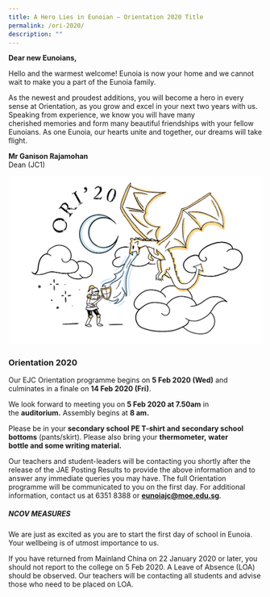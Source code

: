 ```yaml
---
title: A Hero Lies in Eunoian – Orientation 2020 Title
permalink: /ori-2020/
description: ""
---
```

**Dear new Eunoians,**

Hello and the warmest welcome! Eunoia is now your home and we cannot wait to make you a part of the Eunoia family.

As the newest and proudest additions, you will become a hero in every sense at Orientation, as you grow and excel in your next two years with us. Speaking from experience, we know you will have many cherished memories and form many beautiful friendships with your fellow Eunoians. As one Eunoia, our hearts unite and together, our dreams will take flight.

**Mr Ganison Rajamohan**  
Dean (JC1)

![](/images/HeroLogo.png)

### Orientation 2020

Our EJC Orientation programme begins on **5 Feb 2020 (Wed)** and culminates in a finale on **14 Feb 2020 (Fri)**.

We look forward to meeting you on **5 Feb 2020 at 7.50am** in the **auditorium.** Assembly begins at **8 am.**

Please be in your **secondary school PE T-shirt** **and** **secondary school bottoms** (pants/skirt). Please also bring your **thermometer,** **water bottle and some writing material.**

Our teachers and student-leaders will be contacting you shortly after the release of the JAE Posting Results to provide the above information and to answer any immediate queries you may have. The full Orientation programme will be communicated to you on the first day. For additional information, contact us at 6351 8388 or **[eunoiajc@moe.edu.sg](mailto:eunoiajc@moe.edu.sg)**.

##### NCOV MEASURES

We are just as excited as you are to start the first day of school in Eunoia. Your wellbeing is of utmost importance to us.

If you have returned from Mainland China on 22 January 2020 or later, you should not report to the college on 5 Feb 2020. A Leave of Absence (LOA) should be observed. Our teachers will be contacting all students and advise those who need to be placed on LOA.